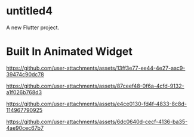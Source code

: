 # untitled4
A new Flutter project.
<h1> Built In Animated Widget  </h1>





https://github.com/user-attachments/assets/13ff3e77-ee44-4e27-aac9-39474c90dc78


https://github.com/user-attachments/assets/87ceef48-0f6a-4cfd-9132-a1f026b768d3


https://github.com/user-attachments/assets/e4ce0130-fd4f-4833-8c8d-114967790925




https://github.com/user-attachments/assets/6dc0640d-cecf-4136-ba35-4ae90cec67b7



